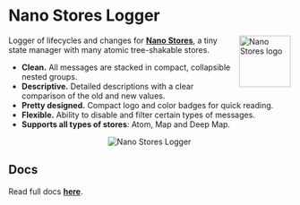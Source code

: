 # Nano Stores Logger

<img align="right" width="92" height="92" title="Nano Stores logo"
     src="https://nanostores.github.io/nanostores/logo.svg">

Logger of lifecycles and changes for **[Nano Stores]**,
a tiny state manager with many atomic tree-shakable stores.

* **Clean.** All messages are stacked in compact, collapsible nested groups.
* **Descriptive.** Detailed descriptions with a clear comparison of the old and new values.
* **Pretty designed.** Compact logo and color badges for quick reading.
* **Flexible.** Ability to disable and filter certain types of messages.
* **Supports all types of stores**: Atom, Map and Deep Map.

[Nano Stores]: https://github.com/nanostores/nanostores/

<p align="center">
  <picture>
    <source media="(prefers-color-scheme: dark)" srcset="./img/dark.png">
    <source media="(prefers-color-scheme: light)" srcset="./img/light.png">
    <img alt="Nano Stores Logger" src="./img/light.png">
  </picture>
</p>

## Docs
Read full docs **[here](https://github.com/nanostores/logger#readme)**.
